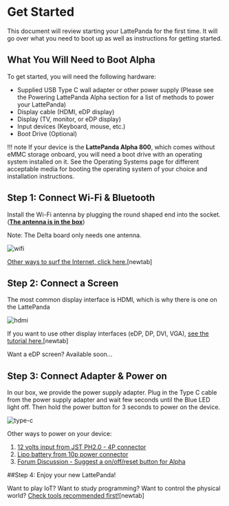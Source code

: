 # Get Started

This document will review starting your LattePanda for the first time. It will go over what you need to boot up as well as instructions for getting started.

## What You Will Need to Boot Alpha
To get started, you will need the following hardware:

* Supplied USB Type C wall adapter or other power supply (Please see the Powering LattePanda Alpha section for a list of methods to power your LattePanda)
* Display cable (HDMI, eDP display)
* Display (TV, monitor, or eDP display)
* Input devices (Keyboard, mouse, etc.)
* Boot Drive (Optional)

!!! note
    If your device is the **LattePanda Alpha 800**, which comes without eMMC storage onboard, you will need a boot drive with an operating system installed on it. See the Operating Systems page for different acceptable media for booting the operating system of your choice and installation instructions.

## Step 1: Connect Wi-Fi & Bluetooth

Install the Wi-Fi antenna by plugging the round shaped end into the socket. (<u>**The antenna is in the box**</u>) 

Note: The Delta board only needs one antenna.

![wifi](https://i.imgur.com/0i3tcAQ.gif)

[Other ways to surf the Internet, click here.][1][newtab]

## Step 2: Connect a Screen

The most common display interface is HDMI, which is why there is one on the LattePanda

![hdmi](https://i.imgur.com/B8Ev5US.gif)

If you want to use other display interfaces (eDP, DP, DVI, VGA), [see the tutorial here.][2][newtab]

Want a eDP screen?  Available soon...

[1]: /content/alpha_edition/connectivity
[2]: /content/alpha_edition/peripherals



## Step 3: Connect Adapter & Power on

In our box, we provide the power supply adapter. Plug in the Type C cable from the power supply adapter and wait few seconds until the Blue LED light off. Then hold the power button for 3 seconds to power on the device. 

![type-c](https://i.imgur.com/20w6pnw.gif)

Other ways to power on your device:

1. [12 volts input from JST PH2.0 - 4P connector][3]
2. [Lipo battery from 10p power connector][4]
3. [Forum Discussion - Suggest a on/off/reset button for Alpha][5]

[3]: /content/alpha_edition/io_playability
[4]: https://www.lattepanda.com/topic-f13t16675.html
[5]: https://www.lattepanda.com/topic-f23t17507.html

##Step 4: Enjoy your new LattePanda!

Want to play IoT? Want to study programming? Want to control the physical world? [Check tools recommended first!][6][newtab]

[6]: /content/alpha_edition/ide

